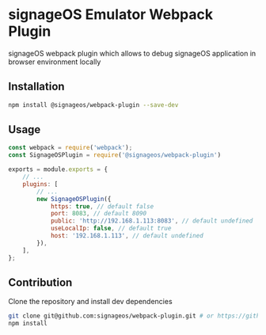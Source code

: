 # signageOS Emulator Webpack Plugin

signageOS webpack plugin which allows to debug signageOS application in browser environment locally

## Installation
```bash
npm install @signageos/webpack-plugin --save-dev
```

## Usage
```js
const webpack = require('webpack');
const SignageOSPlugin = require('@signageos/webpack-plugin')

exports = module.exports = {
	// ...
	plugins: [
		// ...
		new SignageOSPlugin({
			https: true, // default false
			port: 8083, // default 8090
			public: 'http://192.168.1.113:8083', // default undefined
			useLocalIp: false, // default true
			host: '192.168.1.113', // default undefined
		}),
	],
};
```

## Contribution
Clone the repository and install dev dependencies
```sh
git clone git@github.com:signageos/webpack-plugin.git # or https://github.com/signageos/webpack-plugin.git
npm install
```

